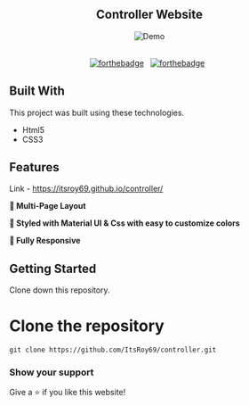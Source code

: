 <h2 align="center">
  Controller Website <br/>
</h2>
<div align="center">
  <img alt="Demo" src="https://user-images.githubusercontent.com/78967360/167256075-13ef3d80-6d95-4857-955f-02437190b68f.png" />

</div>

<br/>

<center>

[![forthebadge](https://forthebadge.com/images/badges/built-with-love.svg)](https://forthebadge.com) &nbsp;
[![forthebadge](https://forthebadge.com/images/badges/made-with-javascript.svg)](https://forthebadge.com) &nbsp;

</center>

## Built With

This project was built using these technologies.

- Html5
- CSS3

## Features

Link - https://itsroy69.github.io/controller/

**📖 Multi-Page Layout**

**🎨 Styled with Material UI & Css with easy to customize colors**

**📱 Fully Responsive**

## Getting Started

Clone down this repository. 
# Clone the repository
`git clone https://github.com/ItsRoy69/controller.git`

### Show your support

Give a ⭐ if you like this website!

